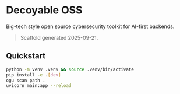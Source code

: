 # Decoyable OSS

Big-tech style open source cybersecurity toolkit for AI-first backends.

> Scaffold generated 2025-09-21.

## Quickstart
```bash
python -m venv .venv && source .venv/bin/activate
pip install -e .[dev]
ogu scan path .
uvicorn main:app --reload
```

